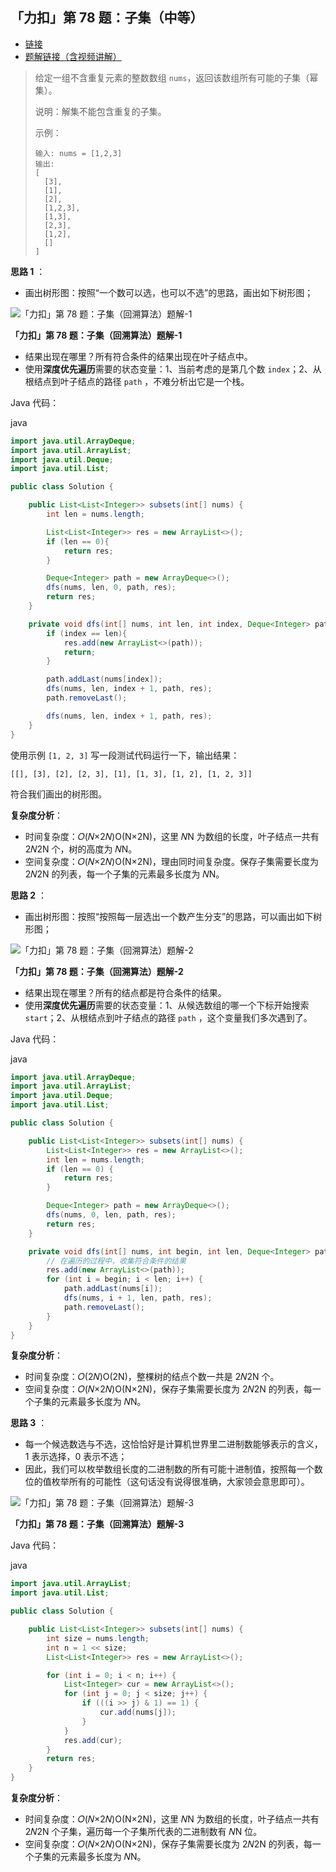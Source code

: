 ## 「力扣」第 78 题：子集（中等）

- [链接](https://leetcode-cn.com/problems/subsets/)
- [题解链接（含视频讲解）](https://leetcode-cn.com/problems/subsets/solution/hui-su-python-dai-ma-by-liweiwei1419/)

> 给定一组不含重复元素的整数数组 `nums`，返回该数组所有可能的子集（幂集）。
>
> 说明：解集不能包含重复的子集。
>
> 示例：
>
> ```
> 输入: nums = [1,2,3]
> 输出:
> [
>   [3],
>   [1],
>   [2],
>   [1,2,3],
>   [1,3],
>   [2,3],
>   [1,2],
>   []
> ]
> ```

**思路 1** ：

- 画出树形图：按照“一个数可以选，也可以不选”的思路，画出如下树形图；



![「力扣」第 78 题：子集（回溯算法）题解-1](https://img-blog.csdnimg.cn/20200219183543818.png?x-oss-process=image/watermark,type_ZmFuZ3poZW5naGVpdGk,shadow_10,text_aHR0cHM6Ly9ibG9nLmNzZG4ubmV0L2x3X3Bvd2Vy,size_16,color_FFFFFF,t_70)

**「力扣」第 78 题：子集（回溯算法）题解-1**



- 结果出现在哪里？所有符合条件的结果出现在叶子结点中。
- 使用**深度优先遍历**需要的状态变量：1、当前考虑的是第几个数 `index`；2、从根结点到叶子结点的路径 `path` ，不难分析出它是一个栈。

Java 代码：

java

```java
import java.util.ArrayDeque;
import java.util.ArrayList;
import java.util.Deque;
import java.util.List;

public class Solution {

    public List<List<Integer>> subsets(int[] nums) {
        int len = nums.length;

        List<List<Integer>> res = new ArrayList<>();
        if (len == 0){
            return res;
        }

        Deque<Integer> path = new ArrayDeque<>();
        dfs(nums, len, 0, path, res);
        return res;
    }

    private void dfs(int[] nums, int len, int index, Deque<Integer> path, List<List<Integer>> res) {
        if (index == len){
            res.add(new ArrayList<>(path));
            return;
        }

        path.addLast(nums[index]);
        dfs(nums, len, index + 1, path, res);
        path.removeLast();

        dfs(nums, len, index + 1, path, res);
    }
}
```

使用示例 `[1, 2, 3]` 写一段测试代码运行一下，输出结果：

```
[[], [3], [2], [2, 3], [1], [1, 3], [1, 2], [1, 2, 3]]
```

符合我们画出的树形图。

**复杂度分析**：

- 时间复杂度：𝑂(𝑁×2𝑁)O(N×2N)，这里 𝑁N 为数组的长度，叶子结点一共有 2𝑁2N 个，树的高度为 𝑁N。
- 空间复杂度：𝑂(𝑁×2𝑁)O(N×2N)，理由同时间复杂度。保存子集需要长度为 2𝑁2N 的列表，每一个子集的元素最多长度为 𝑁N。

**思路 2** ：

- 画出树形图：按照“按照每一层选出一个数产生分支”的思路，可以画出如下树形图；



![「力扣」第 78 题：子集（回溯算法）题解-2](https://img-blog.csdnimg.cn/20200219183616697.png?x-oss-process=image/watermark,type_ZmFuZ3poZW5naGVpdGk,shadow_10,text_aHR0cHM6Ly9ibG9nLmNzZG4ubmV0L2x3X3Bvd2Vy,size_16,color_FFFFFF,t_70)

**「力扣」第 78 题：子集（回溯算法）题解-2**



- 结果出现在哪里？所有的结点都是符合条件的结果。
- 使用**深度优先遍历**需要的状态变量：1、从候选数组的哪一个下标开始搜索 `start`；2、从根结点到叶子结点的路径 `path` ，这个变量我们多次遇到了。

Java 代码：

java

```java
import java.util.ArrayDeque;
import java.util.ArrayList;
import java.util.Deque;
import java.util.List;

public class Solution {

    public List<List<Integer>> subsets(int[] nums) {
        List<List<Integer>> res = new ArrayList<>();
        int len = nums.length;
        if (len == 0) {
            return res;
        }

        Deque<Integer> path = new ArrayDeque<>();
        dfs(nums, 0, len, path, res);
        return res;
    }

    private void dfs(int[] nums, int begin, int len, Deque<Integer> path, List<List<Integer>> res) {
        // 在遍历的过程中，收集符合条件的结果
        res.add(new ArrayList<>(path));
        for (int i = begin; i < len; i++) {
            path.addLast(nums[i]);
            dfs(nums, i + 1, len, path, res);
            path.removeLast();
        }
    }
}
```

**复杂度分析**：

- 时间复杂度：𝑂(2𝑁)O(2N)，整棵树的结点个数一共是 2𝑁2N 个。
- 空间复杂度：𝑂(𝑁×2𝑁)O(N×2N)，保存子集需要长度为 2𝑁2N 的列表，每一个子集的元素最多长度为 𝑁N。

**思路 3** ：

- 每一个候选数选与不选，这恰恰好是计算机世界里二进制数能够表示的含义，1 表示选择，0 表示不选；
- 因此，我们可以枚举数组长度的二进制数的所有可能十进制值，按照每一个数位的值枚举所有的可能性（这句话没有说得很准确，大家领会意思即可）。



![「力扣」第 78 题：子集（回溯算法）题解-3](https://img-blog.csdnimg.cn/20200227131606317.png?x-oss-process=image/watermark,type_ZmFuZ3poZW5naGVpdGk,shadow_10,text_aHR0cHM6Ly9ibG9nLmNzZG4ubmV0L2x3X3Bvd2Vy,size_16,color_FFFFFF,t_70)

**「力扣」第 78 题：子集（回溯算法）题解-3**



Java 代码：

java

```java
import java.util.ArrayList;
import java.util.List;

public class Solution {

    public List<List<Integer>> subsets(int[] nums) {
        int size = nums.length;
        int n = 1 << size;
        List<List<Integer>> res = new ArrayList<>();

        for (int i = 0; i < n; i++) {
            List<Integer> cur = new ArrayList<>();
            for (int j = 0; j < size; j++) {
                if (((i >> j) & 1) == 1) {
                    cur.add(nums[j]);
                }
            }
            res.add(cur);
        }
        return res;
    }
}
```

**复杂度分析**：

- 时间复杂度：𝑂(𝑁×2𝑁)O(N×2N)，这里 𝑁N 为数组的长度，叶子结点一共有 2𝑁2N 个子集，遍历每一个子集所代表的二进制数有 𝑁N 位。
- 空间复杂度：𝑂(𝑁×2𝑁)O(N×2N)，保存子集需要长度为 2𝑁2N 的列表，每一个子集的元素最多长度为 𝑁N。